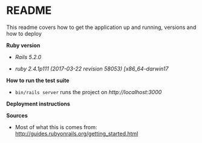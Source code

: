 # README

This readme covers how to get the application up and running, versions and how to deploy

**Ruby version**

- *Rails 5.2.0*
* *ruby 2.4.1p111 (2017-03-22 revision 58053) [x86_64-darwin17*


**How to run the test suite**

- `bin/rails server` runs the project on *http://localhost:3000*

**Deployment instructions**

**Sources**

* Most of what this is comes from: http://guides.rubyonrails.org/getting_started.html